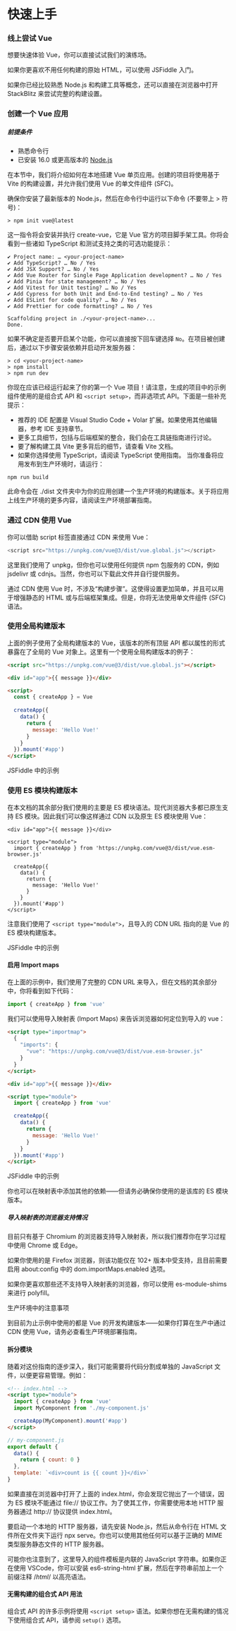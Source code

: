 # 快速上手
### 线上尝试 Vue
想要快速体验 Vue，你可以直接试试我们的演练场。

如果你更喜欢不用任何构建的原始 HTML，可以使用 JSFiddle 入门。

如果你已经比较熟悉 Node.js 和构建工具等概念，还可以直接在浏览器中打开 StackBlitz 来尝试完整的构建设置。

### 创建一个 Vue 应用
##### 前提条件

- 熟悉命令行
- 已安装 16.0 或更高版本的 [Node.js](https://nodejs.org/)

在本节中，我们将介绍如何在本地搭建 Vue 单页应用。创建的项目将使用基于 Vite 的构建设置，并允许我们使用 Vue 的单文件组件 (SFC)。

确保你安装了最新版本的 Node.js，然后在命令行中运行以下命令 (不要带上 > 符号)：
```
> npm init vue@latest
```
这一指令将会安装并执行 create-vue，它是 Vue 官方的项目脚手架工具。你将会看到一些诸如 TypeScript 和测试支持之类的可选功能提示：
```
✔ Project name: … <your-project-name>
✔ Add TypeScript? … No / Yes
✔ Add JSX Support? … No / Yes
✔ Add Vue Router for Single Page Application development? … No / Yes
✔ Add Pinia for state management? … No / Yes
✔ Add Vitest for Unit testing? … No / Yes
✔ Add Cypress for both Unit and End-to-End testing? … No / Yes
✔ Add ESLint for code quality? … No / Yes
✔ Add Prettier for code formatting? … No / Yes

Scaffolding project in ./<your-project-name>...
Done.
```
如果不确定是否要开启某个功能，你可以直接按下回车键选择 `No`。在项目被创建后，通过以下步骤安装依赖并启动开发服务器：
```
> cd <your-project-name>
> npm install
> npm run dev
```
你现在应该已经运行起来了你的第一个 Vue 项目！请注意，生成的项目中的示例组件使用的是组合式 API 和 `<script setup>`，而非选项式 API。下面是一些补充提示：

- 推荐的 IDE 配置是 Visual Studio Code + Volar 扩展。如果使用其他编辑器，参考 IDE 支持章节。
- 更多工具细节，包括与后端框架的整合，我们会在工具链指南进行讨论。
- 要了解构建工具 Vite 更多背后的细节，请查看 Vite 文档。
- 如果你选择使用 TypeScript，请阅读 TypeScript 使用指南。
当你准备将应用发布到生产环境时，请运行：
```
npm run build
```
此命令会在 ./dist 文件夹中为你的应用创建一个生产环境的构建版本。关于将应用上线生产环境的更多内容，请阅读生产环境部署指南。


### 通过 CDN 使用 Vue
你可以借助 script 标签直接通过 CDN 来使用 Vue：

```javascript
<script src="https://unpkg.com/vue@3/dist/vue.global.js"></script>
```
这里我们使用了 unpkg，但你也可以使用任何提供 npm 包服务的 CDN，例如 jsdelivr 或 cdnjs。当然，你也可以下载此文件并自行提供服务。

通过 CDN 使用 Vue 时，不涉及“构建步骤”。这使得设置更加简单，并且可以用于增强静态的 HTML 或与后端框架集成。但是，你将无法使用单文件组件 (SFC) 语法。

### 使用全局构建版本
上面的例子使用了全局构建版本的 Vue，该版本的所有顶层 API 都以属性的形式暴露在了全局的 Vue 对象上。这里有一个使用全局构建版本的例子：

```html
<script src="https://unpkg.com/vue@3/dist/vue.global.js"></script>

<div id="app">{{ message }}</div>

<script>
  const { createApp } = Vue
  
  createApp({
    data() {
      return {
        message: 'Hello Vue!'
      }
    }
  }).mount('#app')
</script>
```
JSFiddle 中的示例

### 使用 ES 模块构建版本
在本文档的其余部分我们使用的主要是 ES 模块语法。现代浏览器大多都已原生支持 ES 模块。因此我们可以像这样通过 CDN 以及原生 ES 模块使用 Vue：

```
<div id="app">{{ message }}</div>

<script type="module">
  import { createApp } from 'https://unpkg.com/vue@3/dist/vue.esm-browser.js'
  
  createApp({
    data() {
      return {
        message: 'Hello Vue!'
      }
    }
  }).mount('#app')
</script>
```
注意我们使用了 `<script type="module">`，且导入的 CDN URL 指向的是 Vue 的 ES 模块构建版本。

JSFiddle 中的示例

#### 启用 Import maps
在上面的示例中，我们使用了完整的 CDN URL 来导入，但在文档的其余部分中，你将看到如下代码：

```js
import { createApp } from 'vue'
```
我们可以使用导入映射表 (Import Maps) 来告诉浏览器如何定位到导入的 vue：

```html
<script type="importmap">
  {
    "imports": {
      "vue": "https://unpkg.com/vue@3/dist/vue.esm-browser.js"
    }
  }
</script>

<div id="app">{{ message }}</div>

<script type="module">
  import { createApp } from 'vue'

  createApp({
    data() {
      return {
        message: 'Hello Vue!'
      }
    }
  }).mount('#app')
</script>
```
JSFiddle 中的示例

你也可以在映射表中添加其他的依赖——但请务必确保你使用的是该库的 ES 模块版本。

##### 导入映射表的浏览器支持情况

目前只有基于 Chromium 的浏览器支持导入映射表，所以我们推荐你在学习过程中使用 Chrome 或 Edge。

如果你使用的是 Firefox 浏览器，则该功能仅在 102+ 版本中受支持，且目前需要启用 about:config 中的 dom.importMaps.enabled 选项。

如果你更喜欢那些还不支持导入映射表的浏览器，你可以使用 es-module-shims 来进行 polyfill。

生产环境中的注意事项

到目前为止示例中使用的都是 Vue 的开发构建版本——如果你打算在生产中通过 CDN 使用 Vue，请务必查看生产环境部署指南。

#### 拆分模块
随着对这份指南的逐步深入，我们可能需要将代码分割成单独的 JavaScript 文件，以便更容易管理。例如：

```html
<!-- index.html -->
<script type="module">
  import { createApp } from 'vue'
  import MyComponent from './my-component.js'

  createApp(MyComponent).mount('#app')
</script>
```
```js
// my-component.js
export default {
  data() {
    return { count: 0 }
  },
  template: `<div>count is {{ count }}</div>`
}
```
如果直接在浏览器中打开了上面的 index.html，你会发现它抛出了一个错误，因为 ES 模块不能通过 file:// 协议工作。为了使其工作，你需要使用本地 HTTP 服务器通过 http:// 协议提供 index.html。

要启动一个本地的 HTTP 服务器，请先安装 Node.js，然后从命令行在 HTML 文件所在文件夹下运行 npx serve。你也可以使用其他任何可以基于正确的 MIME 类型服务静态文件的 HTTP 服务器。

可能你也注意到了，这里导入的组件模板是内联的 JavaScript 字符串。如果你正在使用 VSCode，你可以安装 es6-string-html 扩展，然后在字符串前加上一个前缀注释 /*html*/ 以高亮语法。

#### 无需构建的组合式 API 用法
组合式 API 的许多示例将使用 `<script setup>` 语法。如果你想在无需构建的情况下使用组合式 API，请参阅 `setup()` 选项。